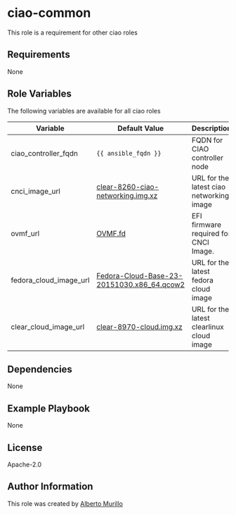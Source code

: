 # ciao-common
This role is a requirement for other ciao roles

## Requirements
None

## Role Variables
The following variables are available for all ciao roles

Variable  | Default Value | Description
--------  | ------------- | -----------
ciao_controller_fqdn | `{{ ansible_fqdn }}` | FQDN for CIAO controller node
cnci_image_url | [clear-8260-ciao-networking.img.xz](https://download.clearlinux.org/demos/ciao/clear-8260-ciao-networking.img.xz) | URL for the latest ciao networking image
ovmf_url | [OVMF.fd](https://download.clearlinux.org/image/OVMF.fd) | EFI firmware required for CNCI Image.
fedora_cloud_image_url | [Fedora-Cloud-Base-23-20151030.x86_64.qcow2](https://dl.fedoraproject.org/pub/fedora/linux/releases/23/Cloud/x86_64/Images/Fedora-Cloud-Base-23-20151030.x86_64.qcow2) | URL for the latest fedora cloud image
clear_cloud_image_url | [clear-8970-cloud.img.xz](https://download.clearlinux.org/image/clear-8970-cloud.img.xz) | URL for the latest clearlinux cloud image

## Dependencies
None

## Example Playbook
None

## License
Apache-2.0

## Author Information
This role was created by [Alberto Murillo](alberto.murillo.silva@intel.com)

